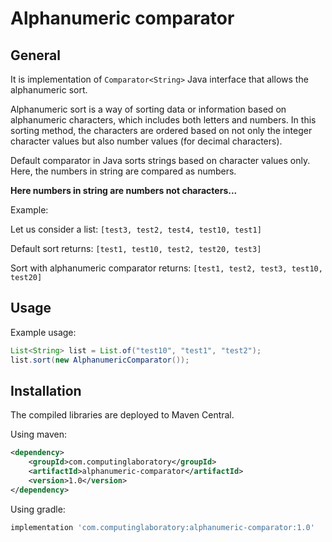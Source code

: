 # Alphanumeric comparator

## General

It is implementation of `Comparator<String>` Java interface 
that allows the alphanumeric sort.

Alphanumeric sort is a way of sorting data or information based on alphanumeric characters, which includes both letters and numbers. 
In this sorting method, the characters are ordered based on not only the integer character values but also number values (for decimal characters).

Default comparator in Java sorts strings based on character values only.
Here, the numbers in string are compared as numbers. 

**Here numbers in string are numbers not characters...**

Example:

Let us consider a list: `[test3, test2, test4, test10, test1]`

Default sort returns: `[test1, test10, test2, test20, test3]`

Sort with alphanumeric comparator returns: `[test1, test2, test3, test10, test20]`


## Usage

Example usage:
```java
List<String> list = List.of("test10", "test1", "test2");
list.sort(new AlphanumericComparator());
```

## Installation

The compiled libraries are deployed to Maven Central.

Using maven:

```xml
<dependency>
    <groupId>com.computinglaboratory</groupId>
    <artifactId>alphanumeric-comparator</artifactId>
    <version>1.0</version>
</dependency>
```

Using gradle:

```groovy
implementation 'com.computinglaboratory:alphanumeric-comparator:1.0'
```
